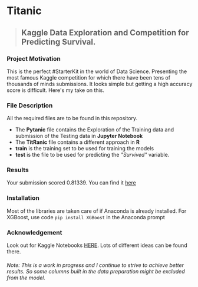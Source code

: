 # Titanic

> ## Kaggle Data Exploration and Competition for Predicting Survival.

### Project Motivation
This is the perfect #StarterKit in the world of Data Science. Presenting the most famous Kaggle competition for which there have been tens of thousands of minds submissions. It looks simple but getting a high accuracy score is difficult. Here's my take on this.

### File Description
All the required files are to be found in this repository.
* The **Pytanic** file contains the Exploration of the Training data and submission of the Testing data in **Jupyter Notebook**
* The **TitRanic** file contains a different approach in **R**
* **train** is the training set to be used for training the models
* **test** is the file to be used for predicting the *"Survived"* variable.

### Results
Your submission scored 0.81339. You can find it [here](https://www.kaggle.com/c/titanic/leaderboard)

### Installation
Most of the libraries are taken care of if Anaconda is already installed.
For XGBoost, use code `pip install XGBoost` in the Anaconda prompt

### Acknowledgement
Look out for Kaggle Notebooks [HERE](https://www.kaggle.com/c/titanic/notebooks). Lots of different ideas can be found there.


###### Note: This is a work in progress and I continue to strive to achieve better results. So some columns built in the data preparation might be excluded from the model.


